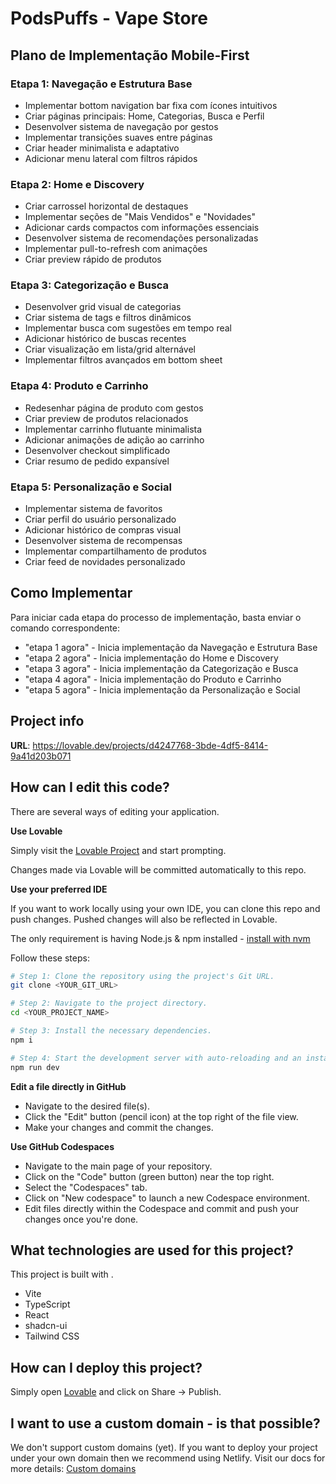 # PodsPuffs - Vape Store

## Plano de Implementação Mobile-First

### Etapa 1: Navegação e Estrutura Base
- Implementar bottom navigation bar fixa com ícones intuitivos
- Criar páginas principais: Home, Categorias, Busca e Perfil
- Desenvolver sistema de navegação por gestos
- Implementar transições suaves entre páginas
- Criar header minimalista e adaptativo
- Adicionar menu lateral com filtros rápidos

### Etapa 2: Home e Discovery
- Criar carrossel horizontal de destaques
- Implementar seções de "Mais Vendidos" e "Novidades"
- Adicionar cards compactos com informações essenciais
- Desenvolver sistema de recomendações personalizadas
- Implementar pull-to-refresh com animações
- Criar preview rápido de produtos

### Etapa 3: Categorização e Busca
- Desenvolver grid visual de categorias
- Criar sistema de tags e filtros dinâmicos
- Implementar busca com sugestões em tempo real
- Adicionar histórico de buscas recentes
- Criar visualização em lista/grid alternável
- Implementar filtros avançados em bottom sheet

### Etapa 4: Produto e Carrinho
- Redesenhar página de produto com gestos
- Criar preview de produtos relacionados
- Implementar carrinho flutuante minimalista
- Adicionar animações de adição ao carrinho
- Desenvolver checkout simplificado
- Criar resumo de pedido expansível

### Etapa 5: Personalização e Social
- Implementar sistema de favoritos
- Criar perfil do usuário personalizado
- Adicionar histórico de compras visual
- Desenvolver sistema de recompensas
- Implementar compartilhamento de produtos
- Criar feed de novidades personalizado

## Como Implementar

Para iniciar cada etapa do processo de implementação, basta enviar o comando correspondente:

- "etapa 1 agora" - Inicia implementação da Navegação e Estrutura Base
- "etapa 2 agora" - Inicia implementação do Home e Discovery
- "etapa 3 agora" - Inicia implementação da Categorização e Busca
- "etapa 4 agora" - Inicia implementação do Produto e Carrinho
- "etapa 5 agora" - Inicia implementação da Personalização e Social

## Project info

**URL**: https://lovable.dev/projects/d4247768-3bde-4df5-8414-9a41d203b071

## How can I edit this code?

There are several ways of editing your application.

**Use Lovable**

Simply visit the [Lovable Project](https://lovable.dev/projects/d4247768-3bde-4df5-8414-9a41d203b071) and start prompting.

Changes made via Lovable will be committed automatically to this repo.

**Use your preferred IDE**

If you want to work locally using your own IDE, you can clone this repo and push changes. Pushed changes will also be reflected in Lovable.

The only requirement is having Node.js & npm installed - [install with nvm](https://github.com/nvm-sh/nvm#installing-and-updating)

Follow these steps:

```sh
# Step 1: Clone the repository using the project's Git URL.
git clone <YOUR_GIT_URL>

# Step 2: Navigate to the project directory.
cd <YOUR_PROJECT_NAME>

# Step 3: Install the necessary dependencies.
npm i

# Step 4: Start the development server with auto-reloading and an instant preview.
npm run dev
```

**Edit a file directly in GitHub**

- Navigate to the desired file(s).
- Click the "Edit" button (pencil icon) at the top right of the file view.
- Make your changes and commit the changes.

**Use GitHub Codespaces**

- Navigate to the main page of your repository.
- Click on the "Code" button (green button) near the top right.
- Select the "Codespaces" tab.
- Click on "New codespace" to launch a new Codespace environment.
- Edit files directly within the Codespace and commit and push your changes once you're done.

## What technologies are used for this project?

This project is built with .

- Vite
- TypeScript
- React
- shadcn-ui
- Tailwind CSS

## How can I deploy this project?

Simply open [Lovable](https://lovable.dev/projects/d4247768-3bde-4df5-8414-9a41d203b071) and click on Share -> Publish.

## I want to use a custom domain - is that possible?

We don't support custom domains (yet). If you want to deploy your project under your own domain then we recommend using Netlify. Visit our docs for more details: [Custom domains](https://docs.lovable.dev/tips-tricks/custom-domain/)
